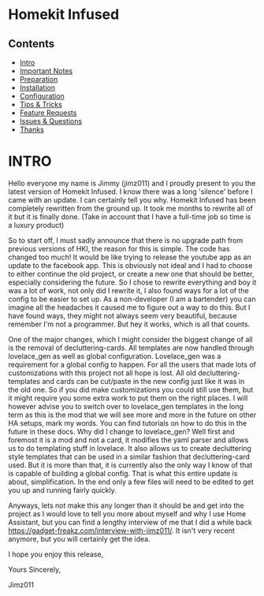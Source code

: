 # Homekit Infused

## Contents
- [Intro](intro.md)
- [Important Notes](notes.md)
- [Preparation](preparation.md)
- [Installation](installation.md)
- [Configuration](configuration.md)
- [Tips & Tricks](tips.md)
- [Feature Requests](requests.md)
- [Issues & Questions](issues.md)
- [Thanks](thanks.md)

# INTRO

Hello everyone my name is Jimmy (jimz011) and I proudly present to you the latest version of Homekit Infused.
I know there was a long 'silence' before I came with an update. I can certainly tell you why. Homekit Infused has been completely rewritten from the ground up.
It took me months to rewrite all of it but it is finally done. (Take in account that I have a full-time job so time is a luxury product)

So to start off, I must sadly announce that there is no upgrade path from previous versions of HKI, the reason for this is simple. The code has changed too much!
It would be like trying to release the youtube app as an update to the facebook app. This is obviously not ideal and I had to choose to either continue the old project, or create a new one that should be better, especially considering the future.
So I chose to rewrite everything and boy it was a lot of work, not only did I rewrite it, I also found ways for a lot of the config to be easier to set up. As a non-developer (I am a bartender) you can imagine all the headaches it caused me to figure out a way to do this.
But I have found ways, they might not always seem very beautiful, because remember I'm not a programmer. But hey it works, which is all that counts.

One of the major changes, which I might consider the biggest change of all is the removal of decluttering-cards. All templates are now handled through lovelace_gen as well as global configuration. Lovelace_gen was a requirement for a global config to happen.
For all the users that made lots of customizations with this project not all hope is lost. All old decluttering-templates and cards can be cut/paste in the new config just like it was in the old one. So if you did make customizations you could still use them, but it might require you some extra work to put them on the right places.
I will however advise you to switch over to lovelace_gen templates in the long term as this is the mod that we will see more and more in the future on other HA setups, mark my words. You can find tutorials on how to do this in the future in these docs.
Why did I change to lovelace_gen? Well first and foremost it is a mod and not a card, it modifies the yaml parser and allows us to do templating stuff in lovelace. It also allows us to create decluttering style templates that can be used in a similar fashion that decluttering-card used.
But it is more than that, it is currently also the only way I know of that is capable of building a global config. That is what this entire update is about, simplification. In the end only a few files will need to be edited to get you up and running fairly quickly.

Anyways, lets not make this any longer than it should be and get into the project as I would love to tell you more about myself and why I use Home Assistant, but you can find a lengthy interview of me that I did a while back https://gadget-freakz.com/interview-with-jimz011/.
It isn't very recent anymore, but you will certainly get the idea.

I hope you enjoy this release,

Yours Sincerely,

Jimz011
